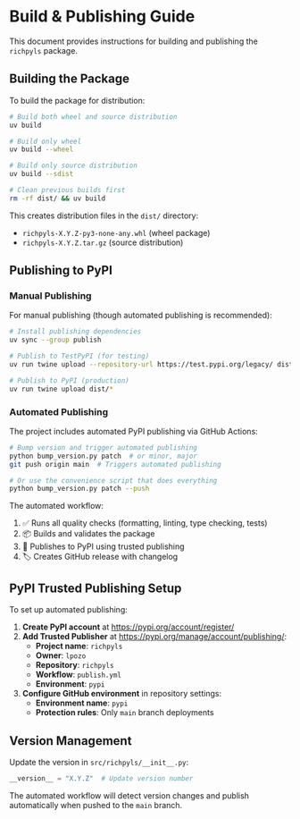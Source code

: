 # Build & Publishing Guide

This document provides instructions for building and publishing the `richpyls` package.

## Building the Package

To build the package for distribution:

```sh
# Build both wheel and source distribution
uv build

# Build only wheel
uv build --wheel

# Build only source distribution
uv build --sdist

# Clean previous builds first
rm -rf dist/ && uv build
```

This creates distribution files in the `dist/` directory:

- `richpyls-X.Y.Z-py3-none-any.whl` (wheel package)
- `richpyls-X.Y.Z.tar.gz` (source distribution)

## Publishing to PyPI

### Manual Publishing

For manual publishing (though automated publishing is recommended):

```sh
# Install publishing dependencies
uv sync --group publish

# Publish to TestPyPI (for testing)
uv run twine upload --repository-url https://test.pypi.org/legacy/ dist/*

# Publish to PyPI (production)
uv run twine upload dist/*
```

### Automated Publishing

The project includes automated PyPI publishing via GitHub Actions:

```sh
# Bump version and trigger automated publishing
python bump_version.py patch  # or minor, major
git push origin main  # Triggers automated publishing

# Or use the convenience script that does everything
python bump_version.py patch --push
```

The automated workflow:

1. ✅ Runs all quality checks (formatting, linting, type checking, tests)
2. 📦 Builds and validates the package
3. 🚀 Publishes to PyPI using trusted publishing
4. 🏷️ Creates GitHub release with changelog

## PyPI Trusted Publishing Setup

To set up automated publishing:

1. **Create PyPI account** at <https://pypi.org/account/register/>
2. **Add Trusted Publisher** at <https://pypi.org/manage/account/publishing/>:
   - **Project name**: `richpyls`
   - **Owner**: `lpozo`
   - **Repository**: `richpyls`
   - **Workflow**: `publish.yml`
   - **Environment**: `pypi`
3. **Configure GitHub environment** in repository settings:
   - **Environment name**: `pypi`
   - **Protection rules**: Only `main` branch deployments

## Version Management

Update the version in `src/richpyls/__init__.py`:

```python
__version__ = "X.Y.Z"  # Update version number
```

The automated workflow will detect version changes and publish automatically when pushed to the `main` branch.
